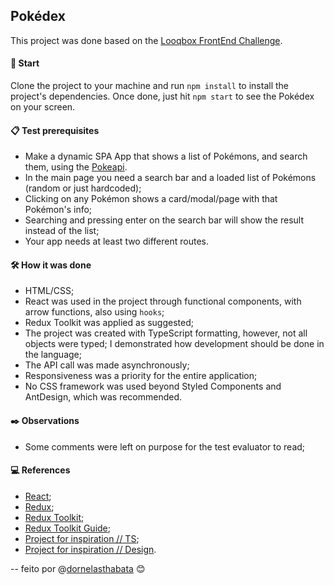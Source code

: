 ## Pokédex

This project was done based on the [Looqbox FrontEnd Challenge](https://github.com/looqbox/looqbox-frontend-challenge).

#### 🚀 Start

Clone the project to your machine and run `npm install` to install the project's dependencies.
Once done, just hit `npm start` to see the Pokédex on your screen.

#### 📋 Test prerequisites

- Make a dynamic SPA App that shows a list of Pokémons, and search them, using the [Pokeapi](https://pokeapi.co/).
- In the main page you need a search bar and a loaded list of Pokémons (random or just hardcoded);
- Clicking on any Pokémon shows a card/modal/page with that Pokémon's info;
- Searching and pressing enter on the search bar will show the result instead of the list;
- Your app needs at least two different routes.

#### 🛠️ How it was done

- HTML/CSS;
- React was used in the project through functional components, with arrow functions, also using `hooks`;
- Redux Toolkit was applied as suggested;
- The project was created with TypeScript formatting, however, not all objects were typed; I demonstrated how development should be done in the language;
- The API call was made asynchronously;
- Responsiveness was a priority for the entire application;
- No CSS framework was used beyond Styled Components and AntDesign, which was recommended.

#### ✒️ Observations

- Some comments were left on purpose for the test evaluator to read;

#### 💻 References

- [React](https://legacy.reactjs.org/docs/getting-started.html);
- [Redux](https://redux.js.org/);
- [Redux Toolkit](https://redux-toolkit.js.org/);
- [Redux Toolkit Guide](https://www.smashingmagazine.com/2023/05/guide-redux-toolkit-typescript/);
- [Project for inspiration // TS](https://github.com/monbrey/pokeapi-typescript);
- [Project for inspiration // Design](https://github.com/Lorenalgm/pokedex?tab=readme-ov-file).

-- feito por @[dornelasthabata](https://github.com/dthabata) 😊
